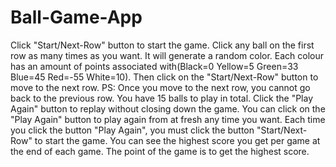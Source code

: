# Ball-Game-App
Click "Start/Next-Row" button to start the game.
Click any ball on the first row  as many times  as you want. It will generate a random color.
Each colour has an amount of points associated with(Black=0 Yellow=5 Green=33 Blue=45 Red=-55 White=10). 
Then click on the "Start/Next-Row" button to move to the next row.
PS: Once you move to the next row, you cannot go back to the previous row.
You have 15 balls to play in total.
Click the "Play Again" button to replay without closing down the game.
You can click on the "Play Again" button to play again from at fresh any time you want.
Each time you click the button "Play Again", you must click the button "Start/Next-Row" to start the game.
You can see the highest score you get per game at the end of each game.
The point of the game is to get the highest score.
